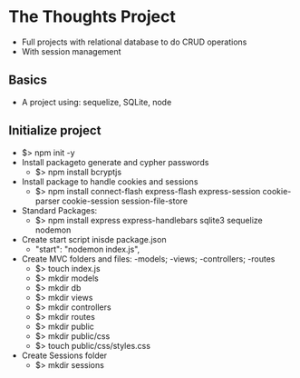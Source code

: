 # The Thoughts Project

- Full projects with relational database to do CRUD operations
- With session management

## Basics

- A project using: sequelize, SQLite, node

## Initialize project

- $> npm init -y
- Install packageto generate and cypher passwords
    - $> npm install bcryptjs 
- Install package to handle cookies and sessions
    - $> npm install connect-flash express-flash express-session cookie-parser cookie-session session-file-store
- Standard Packages:
    - $> npm install express express-handlebars sqlite3 sequelize nodemon
- Create start script inisde package.json
    - "start": "nodemon index.js",
- Create MVC folders and files: -models; -views; -controllers; -routes
    - $> touch index.js
    - $> mkdir models
    - $> mkdir db
    - $> mkdir views
    - $> mkdir controllers
    - $> mkdir routes
    - $> mkdir public
    - $> mkdir public/css
    - $> touch public/css/styles.css
- Create Sessions folder
    - $> mkdir sessions